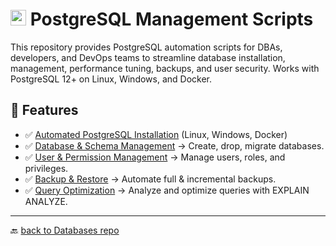 # <img src="../Assets/pics/icons8-postgresql-48.svg" width="25"> PostgreSQL Management Scripts

This repository provides PostgreSQL automation scripts for DBAs, developers, and DevOps teams to streamline database installation, management, performance tuning, backups, and user security. Works with PostgreSQL 12+ on Linux, Windows, and Docker.

## 🚀 Features

- ✅ [Automated PostgreSQL Installation](./Install/) (Linux, Windows, Docker)
- ✅ [Database & Schema Management](./Manage/) → Create, drop, migrate databases.
- ✅ [User & Permission Management](./UAC/) → Manage users, roles, and privileges.
- ✅ [Backup & Restore](./Backup/) → Automate full & incremental backups.
- ✅ [Query Optimization](./Perf/) → Analyze and optimize queries with EXPLAIN ANALYZE.

---

🔙 [back to Databases repo](../)
